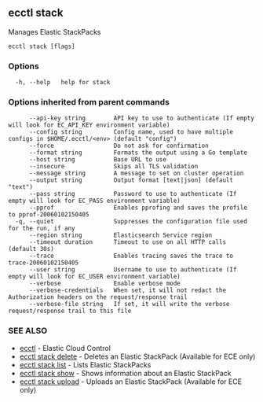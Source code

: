 ## ecctl stack

Manages Elastic StackPacks

```
ecctl stack [flags]
```

### Options

```
  -h, --help   help for stack
```

### Options inherited from parent commands

```
      --api-key string        API key to use to authenticate (If empty will look for EC_API_KEY environment variable)
      --config string         Config name, used to have multiple configs in $HOME/.ecctl/<env> (default "config")
      --force                 Do not ask for confirmation
      --format string         Formats the output using a Go template
      --host string           Base URL to use
      --insecure              Skips all TLS validation
      --message string        A message to set on cluster operation
      --output string         Output format [text|json] (default "text")
      --pass string           Password to use to authenticate (If empty will look for EC_PASS environment variable)
      --pprof                 Enables pprofing and saves the profile to pprof-20060102150405
  -q, --quiet                 Suppresses the configuration file used for the run, if any
      --region string         Elasticsearch Service region
      --timeout duration      Timeout to use on all HTTP calls (default 30s)
      --trace                 Enables tracing saves the trace to trace-20060102150405
      --user string           Username to use to authenticate (If empty will look for EC_USER environment variable)
      --verbose               Enable verbose mode
      --verbose-credentials   When set, it will not redact the Authorization headers on the request/response trail
      --verbose-file string   If set, it will write the verbose request/response trail to this file
```

### SEE ALSO

* [ecctl](ecctl.md)	 - Elastic Cloud Control
* [ecctl stack delete](ecctl_stack_delete.md)	 - Deletes an Elastic StackPack (Available for ECE only)
* [ecctl stack list](ecctl_stack_list.md)	 - Lists Elastic StackPacks
* [ecctl stack show](ecctl_stack_show.md)	 - Shows information about an Elastic StackPack
* [ecctl stack upload](ecctl_stack_upload.md)	 - Uploads an Elastic StackPack (Available for ECE only)

